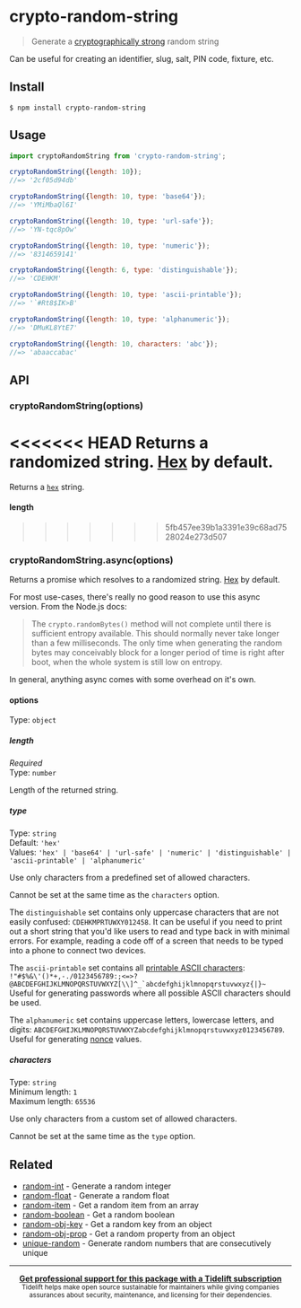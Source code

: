 # crypto-random-string

> Generate a [cryptographically strong](https://en.wikipedia.org/wiki/Strong_cryptography) random string

Can be useful for creating an identifier, slug, salt, PIN code, fixture, etc.

## Install

```
$ npm install crypto-random-string
```

## Usage

```js
import cryptoRandomString from 'crypto-random-string';

cryptoRandomString({length: 10});
//=> '2cf05d94db'

cryptoRandomString({length: 10, type: 'base64'});
//=> 'YMiMbaQl6I'

cryptoRandomString({length: 10, type: 'url-safe'});
//=> 'YN-tqc8pOw'

cryptoRandomString({length: 10, type: 'numeric'});
//=> '8314659141'

cryptoRandomString({length: 6, type: 'distinguishable'});
//=> 'CDEHKM'

cryptoRandomString({length: 10, type: 'ascii-printable'});
//=> '`#Rt8$IK>B'

cryptoRandomString({length: 10, type: 'alphanumeric'});
//=> 'DMuKL8YtE7'

cryptoRandomString({length: 10, characters: 'abc'});
//=> 'abaaccabac'
```

## API

### cryptoRandomString(options)

<<<<<<< HEAD
Returns a randomized string. [Hex](https://en.wikipedia.org/wiki/Hexadecimal) by default.
=======
Returns a [`hex`](https://en.wikipedia.org/wiki/Hexadecimal) string.

#### length
>>>>>>> 5fb457ee39b1a3391e39c68ad7528024e273d507

### cryptoRandomString.async(options)

Returns a promise which resolves to a randomized string. [Hex](https://en.wikipedia.org/wiki/Hexadecimal) by default.

For most use-cases, there's really no good reason to use this async version. From the Node.js docs:

> The `crypto.randomBytes()` method will not complete until there is sufficient entropy available. This should normally never take longer than a few milliseconds. The only time when generating the random bytes may conceivably block for a longer period of time is right after boot, when the whole system is still low on entropy.

In general, anything async comes with some overhead on it's own.

#### options

Type: `object`

##### length

*Required*\
Type: `number`

Length of the returned string.

##### type

Type: `string`\
Default: `'hex'`\
Values: `'hex' | 'base64' | 'url-safe' | 'numeric' | 'distinguishable' | 'ascii-printable' | 'alphanumeric'`

Use only characters from a predefined set of allowed characters.

Cannot be set at the same time as the `characters` option.

The `distinguishable` set contains only uppercase characters that are not easily confused: `CDEHKMPRTUWXY012458`. It can be useful if you need to print out a short string that you'd like users to read and type back in with minimal errors. For example, reading a code off of a screen that needs to be typed into a phone to connect two devices.

The `ascii-printable` set contains all [printable ASCII characters](https://en.wikipedia.org/wiki/ASCII#ASCII_printable_characters): ``!"#$%&\'()*+,-./0123456789:;<=>?@ABCDEFGHIJKLMNOPQRSTUVWXYZ[\\]^_`abcdefghijklmnopqrstuvwxyz{|}~`` Useful for generating passwords where all possible ASCII characters should be used.

The `alphanumeric` set contains uppercase letters, lowercase letters, and digits: `ABCDEFGHIJKLMNOPQRSTUVWXYZabcdefghijklmnopqrstuvwxyz0123456789`. Useful for generating [nonce](https://developer.mozilla.org/en-US/docs/Web/API/HTMLOrForeignElement/nonce) values.

##### characters

Type: `string`\
Minimum length: `1`\
Maximum length: `65536`

Use only characters from a custom set of allowed characters.

Cannot be set at the same time as the `type` option.

## Related

- [random-int](https://github.com/sindresorhus/random-int) - Generate a random integer
- [random-float](https://github.com/sindresorhus/random-float) - Generate a random float
- [random-item](https://github.com/sindresorhus/random-item) - Get a random item from an array
- [random-boolean](https://github.com/arthurvr/random-boolean) - Get a random boolean
- [random-obj-key](https://github.com/sindresorhus/random-obj-key) - Get a random key from an object
- [random-obj-prop](https://github.com/sindresorhus/random-obj-prop) - Get a random property from an object
- [unique-random](https://github.com/sindresorhus/unique-random) - Generate random numbers that are consecutively unique

---

<div align="center">
	<b>
		<a href="https://tidelift.com/subscription/pkg/npm-crypto-random-string?utm_source=npm-crypto-random-string&utm_medium=referral&utm_campaign=readme">Get professional support for this package with a Tidelift subscription</a>
	</b>
	<br>
	<sub>
		Tidelift helps make open source sustainable for maintainers while giving companies<br>assurances about security, maintenance, and licensing for their dependencies.
	</sub>
</div>
